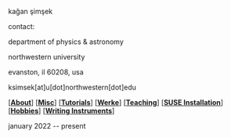 kağan şimşek

contact:

department of physics & astronomy

northwestern university

evanston, il 60208, usa

ksimsek[at]u[dot]northwestern[dot]edu

\[[__About__](https://kagsimsek.github.io/about)\]
\[[__Misc__](https://kagsimsek.github.io/misc)\]
\[[__Tutorials__](https://kagsimsek.github.io/tutorials)\]
\[[__Werke__](https://kagsimsek.github.io/werke)\]
\[[__Teaching__](https://kagsimsek.github.io/teaching)\]
\[[__SUSE Installation__](https://kagsimsek.github.io/SUSE_installation)\]
\[[__Hobbies__](https://kagsimsek.github.io/hobbies)\]
\[[__Writing Instruments__](https://kagsimsek.github.io/writing_instruments)\]


january 2022 -- present
